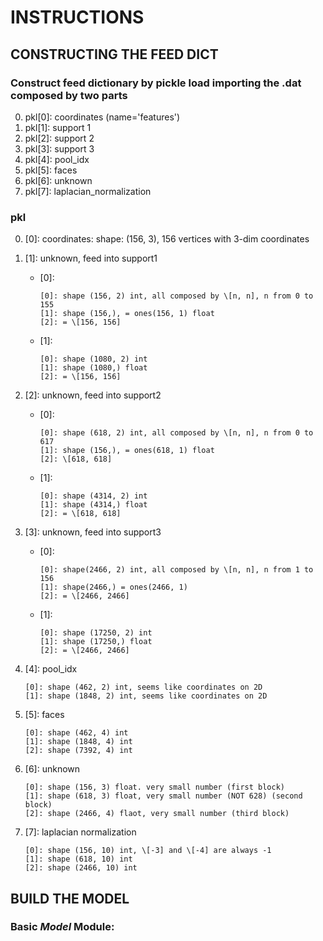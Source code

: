 # INSTRUCTIONS
## CONSTRUCTING THE **FEED DICT**
### Construct feed dictionary by pickle load importing the .dat composed by two parts
0. pkl\[0]: coordinates (name='features')
1. pkl\[1]: support 1
2. pkl\[2]: support 2
3. pkl\[3]: support 3
4. pkl\[4]: pool_idx
5. pkl\[5]: faces
6. pkl\[6]: unknown
7. pkl\[7]: laplacian_normalization

### pkl
0. \[0]: coordinates: 
shape: (156, 3), 156 vertices with 3-dim coordinates

1. \[1]: unknown, feed into support1
    - \[0]:
        ```
        [0]: shape (156, 2) int, all composed by \[n, n], n from 0 to 155
        [1]: shape (156,), = ones(156, 1) float
        [2]: = \[156, 156]
        ```
    - \[1]:
        ```
        [0]: shape (1080, 2) int
        [1]: shape (1080,) float
        [2]: = \[156, 156]
        ```

2. \[2]: unknown, feed into support2
    - \[0]:
        ```
        [0]: shape (618, 2) int, all composed by \[n, n], n from 0 to 617
        [1]: shape (156,), = ones(618, 1) float
        [2]: \[618, 618]
        ```
    - \[1]:
        ``` 
        [0]: shape (4314, 2) int
        [1]: shape (4314,) float
        [2]: = \[618, 618]
        ```

3. \[3]: unknown, feed into support3
    - \[0]:
        ```
        [0]: shape(2466, 2) int, all composed by \[n, n], n from 1 to 156
        [1]: shape(2466,) = ones(2466, 1)
        [2]: = \[2466, 2466]
        ```
    - \[1]:
        ```
        [0]: shape (17250, 2) int
        [1]: shape (17250,) float
        [2]: = \[2466, 2466]
        ```

4. \[4]: pool_idx
    ```
    [0]: shape (462, 2) int, seems like coordinates on 2D
    [1]: shape (1848, 2) int, seems like coordinates on 2D
    ```

5. \[5]: faces
    ```
    [0]: shape (462, 4) int
    [1]: shape (1848, 4) int
    [2]: shape (7392, 4) int
    ```

6. \[6]: unknown
    ```
    [0]: shape (156, 3) float. very small number (first block)
    [1]: shape (618, 3) float, very small number (NOT 628) (second block)
    [2]: shape (2466, 4) flaot, very small number (third block)
    ```

7. \[7]: laplacian normalization
    ```
    [0]: shape (156, 10) int, \[-3] and \[-4] are always -1 
    [1]: shape (618, 10) int
    [2]: shape (2466, 10) int
    ```

## BUILD THE **MODEL**
### Basic *Model*  Module:
